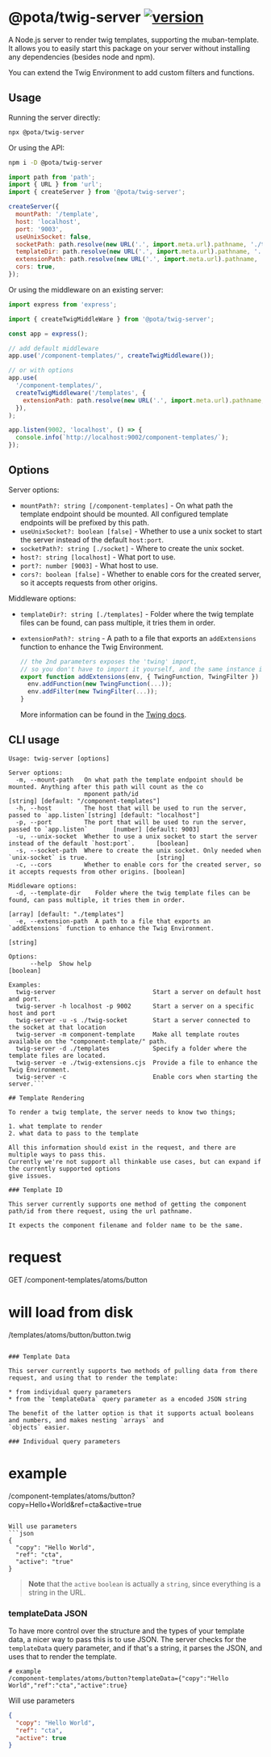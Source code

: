 # @pota/twig-server [![version](https://img.shields.io/npm/v/@pota/twig-server.svg?label=%20)](https://npmjs.org/package/@pota/twig-server)

A Node.js server to render twig templates, supporting the muban-template. It allows you to easily
start this package on your server without installing any dependencies (besides node and npm).

You can extend the Twig Environment to add custom filters and functions.

## Usage

Running the server directly:

```bash
npx @pota/twig-server
```

Or using the API:

```bash
npm i -D @pota/twig-server
```

```js
import path from 'path';
import { URL } from 'url';
import { createServer } from '@pota/twig-server';

createServer({
  mountPath: '/template',
  host: 'localhost',
  port: '9003',
  useUnixSocket: false,
  socketPath: path.resolve(new URL('.', import.meta.url).pathname, './twig-socket'),
  templateDir: path.resolve(new URL('.', import.meta.url).pathname, '../templates'),
  extensionPath: path.resolve(new URL('.', import.meta.url).pathname, './twig-extensions.cjs'),
  cors: true,
});
```

Or using the middleware on an existing server:

```js
import express from 'express';

import { createTwigMiddleWare } from '@pota/twig-server';

const app = express();

// add default middleware
app.use('/component-templates/', createTwigMiddleware());

// or with options
app.use(
  '/component-templates/',
  createTwigMiddleware('/templates', {
    extensionPath: path.resolve(new URL('.', import.meta.url).pathname, './twig-extensions.cjs'),
  }),
);

app.listen(9002, 'localhost', () => {
  console.info(`http://localhost:9002/component-templates/`);
});
```

## Options

Server options:

- `mountPath?: string [/component-templates]` - On what path the template endpoint should be
  mounted. All configured template endpoints will be prefixed by this path.
- `useUnixSocket?: boolean [false]` - Whether to use a unix socket to start the server instead of
  the default `host:port`.
- `socketPath?: string [./socket]` - Where to create the unix socket.
- `host?: string [localhost]` - What port to use.
- `port?: number [9003]` - What host to use.
- `cors?: boolean [false]` - Whether to enable cors for the created server, so it accepts requests
  from other origins.

Middleware options:

- `templateDir?: string [./templates]` - Folder where the twig template files can be found, can pass
  multiple, it tries them in order.
- `extensionPath?: string` - A path to a file that exports an `addExtensions` function to enhance
  the Twig Environment.

  ```js
  // the 2nd parameters exposes the 'twing' import,
  // so you don't have to import it yourself, and the same instance is shared
  export function addExtensions(env, { TwingFunction, TwingFilter }) {
    env.addFunction(new TwingFunction(...));
    env.addFilter(new TwingFilter(...));
  }
  ```

  More information can be found in the
  [Twing docs](https://nightlycommit.github.io/twing/advanced.html).

## CLI usage

````
Usage: twig-server [options]

Server options:
  -m, --mount-path   On what path the template endpoint should be mounted. Anything after this path will count as the co
                     mponent path/id                                          [string] [default: "/component-templates"]
  -h, --host         The host that will be used to run the server, passed to `app.listen`[string] [default: "localhost"]
  -p, --port         The port that will be used to run the server, passed to `app.listen`       [number] [default: 9003]
  -u, --unix-socket  Whether to use a unix socket to start the server instead of the default `host:port`.      [boolean]
  -s, --socket-path  Where to create the unix socket. Only needed when `unix-socket` is true.                   [string]
  -c, --cors         Whether to enable cors for the created server, so it accepts requests from other origins. [boolean]

Middleware options:
  -d, --template-dir    Folder where the twig template files can be found, can pass multiple, it tries them in order.
                                                                                        [array] [default: "./templates"]
  -e, --extension-path  A path to a file that exports an `addExtensions` function to enhance the Twig Environment.
                                                                                                                [string]

Options:
      --help  Show help                                                                                        [boolean]

Examples:
  twig-server                           Start a server on default host and port.
  twig-server -h localhost -p 9002      Start a server on a specific host and port
  twig-server -u -s ./twig-socket       Start a server connected to the socket at that location
  twig-server -m component-template     Make all template routes available on the "component-template/" path.
  twig-server -d ./templates            Specify a folder where the template files are located.
  twig-server -e ./twig-extensions.cjs  Provide a file to enhance the Twig Environment.
  twig-server -c                        Enable cors when starting the server.```

## Template Rendering

To render a twig template, the server needs to know two things;

1. what template to render
2. what data to pass to the template

All this information should exist in the request, and there are multiple ways to pass this.
Currently we're not support all thinkable use cases, but can expand if the currently supported options
give issues.

### Template ID

This server currently supports one method of getting the component path/id from there request, using the url pathname.

It expects the component filename and folder name to be the same.

````

# request

GET /component-templates/atoms/button

# will load from disk

/templates/atoms/button/button.twig

```

### Template Data

This server currently supports two methods of pulling data from there request, and using that to render the template:

* from individual query parameters
* from the `templateData` query parameter as a encoded JSON string

The benefit of the latter option is that it supports actual booleans and numbers, and makes nesting `arrays` and
`objects` easier.

### Individual query parameters

```

# example

/component-templates/atoms/button?copy=Hello+World&ref=cta&active=true

````

Will use parameters
```json
{
  "copy": "Hello World",
  "ref": "cta",
  "active": "true"
}
````

> **Note** that the `active` `boolean` is actually a `string`, since everything is a string in the
> URL.

### templateData JSON

To have more control over the structure and the types of your template data, a nicer way to pass
this is to use JSON. The server checks for the `templateData` query parameter, and if that's a
string, it parses the JSON, and uses that to render the template.

```
# example
/component-templates/atoms/button?templateData={"copy":"Hello World","ref":"cta","active":true}
```

Will use parameters

```json
{
  "copy": "Hello World",
  "ref": "cta",
  "active": true
}
```
